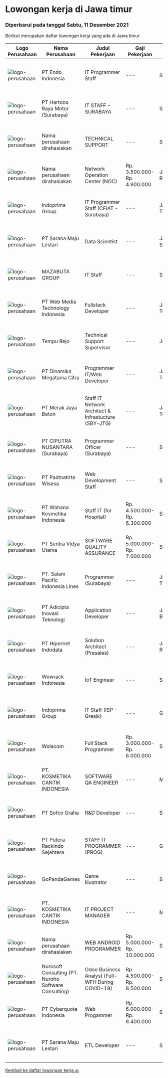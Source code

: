 
  # Lowongan kerja di Jawa timur

  ### Diperbarui pada tanggal Sabtu, 11 Desember 2021

  Berikut merupakan daftar lowongan kerja yang ada di Jawa timur

  |Logo Perusahaan | Nama Perusahaan | Judul Pekerjaan | Gaji Pekerjaan | Lokasi | Deskripsi | Tanggal diunggah | Pranala |
  | -------------- | --------------- | --------------- | --------- | --------- | -------------- | ------- | ----------- |
  |![logo-perusahaan](https://image-service-cdn.seek.com.au/51af551de2ce27c79ec89836f98b9bea26eddd7e/ee4dce1061f3f616224767ad58cb2fc751b8d2dc)|PT Endo Indonesia|IT Programmer Staff|---|Surabaya|Kualifikasi Umum Usia 25 - 35 tahun Jujur, Disiplin, Bertanggung Jawab Teliti, Inisitif, Cekatan Pendidikan min. D3 Jurusan Teknik Informatika /...|Jumat, 10 Desember 2021|https://www.jobstreet.co.id/id/job/it-programmer-staff-3718128?token=0~97c178a8-dc37-4a1d-8529-c0629d000d80&sectionRank=1&jobId=jobstreet-id-job-3718128|
|![logo-perusahaan](https://image-service-cdn.seek.com.au/9dfd4547649eba30786a47165c757a3521c311b3/ee4dce1061f3f616224767ad58cb2fc751b8d2dc)|PT Hartono Raya Motor (Surabaya)|IT STAFF - SURABAYA|---|Surabaya|PT HARTONO RAYA MOTOR GROUPAuthorized Mercedes-Benz Dealer Membutuhkan tenaga profesional yang dinamis &amp; bermotivasi kerja tinggi untuk posisi...|Jumat, 10 Desember 2021|https://www.jobstreet.co.id/id/job/it-staff-surabaya-3717530?token=0~97c178a8-dc37-4a1d-8529-c0629d000d80&sectionRank=2&jobId=jobstreet-id-job-3717530|
|![logo-perusahaan](https://us.123rf.com/450wm/pavelstasevich/pavelstasevich1811/pavelstasevich181101027/112815900-stock-vector-no-image-available-icon-flat-vector.jpg?ver=6)|Nama perusahaan dirahasiakan|TECHNICAL SUPPORT|---|Surabaya|Deskripsi Pekerjaan Memahami Teknologi Virtual Machine, Mikrotik, Mail Server, Web Server, Backup system. Mampu Troubleshooting Software / Hardware...|Jumat, 10 Desember 2021|https://www.jobstreet.co.id/id/job/technical-support-3717273?token=0~97c178a8-dc37-4a1d-8529-c0629d000d80&sectionRank=3&jobId=jobstreet-id-job-3717273|
|![logo-perusahaan](https://us.123rf.com/450wm/pavelstasevich/pavelstasevich1811/pavelstasevich181101027/112815900-stock-vector-no-image-available-icon-flat-vector.jpg?ver=6)|Nama perusahaan dirahasiakan|Network Operation Center (NOC)|Rp. 3.500.000-Rp. 4.900.000|Jakarta Raya|Tugas &amp; Tanggung Jawab: Melakukan monitoring terhadap jaringan dan service melalui NMS sesuai SOP. Melakukan analisa dan rekomendasi langkah...|Jumat, 10 Desember 2021|https://www.jobstreet.co.id/id/job/network-operation-center-noc-3717107?token=0~97c178a8-dc37-4a1d-8529-c0629d000d80&sectionRank=4&jobId=jobstreet-id-job-3717107|
|![logo-perusahaan](https://image-service-cdn.seek.com.au/98db6d222e30b3390f5b0f1a69701ee0a17b6b20/ee4dce1061f3f616224767ad58cb2fc751b8d2dc)|Indoprima Group|IT Programmer Staff (CFIAT - Surabaya)|---|Jawa Timur|Kualifikasi: Minimal S1 Teknik Informatika/ Sistem Informasi/ Ilmu Komputer dengan IPK min 3,00 Berpengalaman kerja sebagai IT Staff minimal 2 tahun...|Jumat, 10 Desember 2021|https://www.jobstreet.co.id/id/job/it-programmer-staff-cfiat-surabaya-3707090?token=0~97c178a8-dc37-4a1d-8529-c0629d000d80&sectionRank=5&jobId=jobstreet-id-job-3707090|
|![logo-perusahaan](https://image-service-cdn.seek.com.au/54585994357727f6c63670350d8ae8d1729b6bdd/ee4dce1061f3f616224767ad58cb2fc751b8d2dc)|PT Sarana Maju Lestari|Data Scientist|---|Jakarta Selatan|Jobdesk Anomaly detection to monitor real-time condition of power plant equipment for predictive maintenance strategies. Forecast the real-time sensor...|Jumat, 10 Desember 2021|https://www.jobstreet.co.id/id/job/data-scientist-3717983?token=0~97c178a8-dc37-4a1d-8529-c0629d000d80&sectionRank=6&jobId=jobstreet-id-job-3717983|
|![logo-perusahaan](https://image-service-cdn.seek.com.au/ea7c34bf52cab1470bbf5d1b253a611fa2acdcbe/ee4dce1061f3f616224767ad58cb2fc751b8d2dc)|MAZABUTA GROUP|IT Staff|---|Surabaya|IT StaffKualifikasi : Usia 19-25 Pendidikan S1 Teknik Informatika Pengalaman Kerja 1 - 2 Tahun Memahami proses bisnis sistem ERP. Memahami pengolahan...|Rabu, 08 Desember 2021|https://www.jobstreet.co.id/id/job/it-staff-3715650?token=0~97c178a8-dc37-4a1d-8529-c0629d000d80&sectionRank=7&jobId=jobstreet-id-job-3715650|
|![logo-perusahaan](https://image-service-cdn.seek.com.au/fe6569d61098f35222743f282f496686f78aefd7/ee4dce1061f3f616224767ad58cb2fc751b8d2dc)|PT Web Media Technology Indonesia|Fullstack Developer|---|Jawa Tengah|We are Niagahoster, a tech company based in Yogyakarta that provides web-hosting services. To make Niagahoster web and products are packed with...|Jumat, 10 Desember 2021|https://www.jobstreet.co.id/id/job/fullstack-developer-3718021?token=0~97c178a8-dc37-4a1d-8529-c0629d000d80&sectionRank=8&jobId=jobstreet-id-job-3718021|
|![logo-perusahaan](https://image-service-cdn.seek.com.au/8932e17cb34d89f6929d34387320dc9282a595ab/ee4dce1061f3f616224767ad58cb2fc751b8d2dc)|Tempu Rejo|Technical Support Supervisor|---|Jember|Oversee the continuous improvement of processes to drive team efficiency. Develop protocols for the use of IT across departments and projects. Manage...|Kamis, 09 Desember 2021|https://www.jobstreet.co.id/id/job/technical-support-supervisor-3716538?token=0~97c178a8-dc37-4a1d-8529-c0629d000d80&sectionRank=9&jobId=jobstreet-id-job-3716538|
|![logo-perusahaan](https://image-service-cdn.seek.com.au/2bca4fae223c3ff5e2a7e3a922f50a1fd8915c52/ee4dce1061f3f616224767ad58cb2fc751b8d2dc)|PT Dinamika Megatama Citra|Programmer IT/Web Developer|---|Jawa Timur|Kualifikasi: Pendidikan D3/S1 Jurusan Teknik komputer IT &amp; Mekatronika (diutamakan dalam bidang Web Developer) Usia maksimal 29 tahun Memiliki...|Jumat, 10 Desember 2021|https://www.jobstreet.co.id/id/job/programmer-it-web-developer-3707642?token=0~97c178a8-dc37-4a1d-8529-c0629d000d80&sectionRank=10&jobId=jobstreet-id-job-3707642|
|![logo-perusahaan](https://image-service-cdn.seek.com.au/86ac029296b2e0b3727a272d10fcedc441d5a09a/ee4dce1061f3f616224767ad58cb2fc751b8d2dc)|PT Merak Jaya Beton|Staff IT Network Architect & Infrastucture (SBY-JTG)|---|Jawa Tengah|Bertanggung jawab terhadap pemeliharaan jaringan, perbaikan peralatan hardware IT dan Troubleshooting. Kualifikasi : Pendidikan minimal Diploma dari...|Selasa, 07 Desember 2021|https://www.jobstreet.co.id/id/job/staff-it-network-architect-infrastucture-sby-jtg-3712841?token=0~97c178a8-dc37-4a1d-8529-c0629d000d80&sectionRank=11&jobId=jobstreet-id-job-3712841|
|![logo-perusahaan](https://image-service-cdn.seek.com.au/8b575314dc0740730932af86db6368b95a04fc02/ee4dce1061f3f616224767ad58cb2fc751b8d2dc)|PT CIPUTRA NUSANTARA (Surabaya)|Programmer Officer (Surabaya)|---|Surabaya|Qualification: Bachelor’s degree in ICT / Computer Science with a minimum GPA of 3.00 Mastered the method of SDLC in creating web applications using...|Jumat, 10 Desember 2021|https://www.jobstreet.co.id/id/job/programmer-officer-surabaya-3706923?token=0~97c178a8-dc37-4a1d-8529-c0629d000d80&sectionRank=12&jobId=jobstreet-id-job-3706923|
|![logo-perusahaan](https://image-service-cdn.seek.com.au/6e9a55da35db3fc03b2a1540fd4fcbf3df04913c/ee4dce1061f3f616224767ad58cb2fc751b8d2dc)|PT Padmatirta Wisesa|Web Development Staff|---|Surabaya|Job Description : Participate in all aspects of web applications development life-cycle (developing, debugging, testing, deployment and maintenance)...|Kamis, 09 Desember 2021|https://www.jobstreet.co.id/id/job/web-development-staff-3706068?token=0~97c178a8-dc37-4a1d-8529-c0629d000d80&sectionRank=13&jobId=jobstreet-id-job-3706068|
|![logo-perusahaan](https://image-service-cdn.seek.com.au/15a910e7d41610b59def5b33dbabebda6b18d311/ee4dce1061f3f616224767ad58cb2fc751b8d2dc)|PT Wahana Kosmetika Indonesia|Staff IT (for Hospital)|Rp. 4.500.000-Rp. 6.300.000|Surabaya|Tanggung Jawab Pekerjaan : Memelihara Sistem dan memantau Program yang berada di rumah sakit. Melakukan perawatan dan perbaikan atas perangkat...|Selasa, 07 Desember 2021|https://www.jobstreet.co.id/id/job/staff-it-for-hospital-3713340?token=0~97c178a8-dc37-4a1d-8529-c0629d000d80&sectionRank=14&jobId=jobstreet-id-job-3713340|
|![logo-perusahaan](https://image-service-cdn.seek.com.au/89a4b4d8e6af0c01c230c2b1f638fbea996731cb/ee4dce1061f3f616224767ad58cb2fc751b8d2dc)|PT Sentra Vidya Utama|SOFTWARE QUALITY ASSURANCE|Rp. 5.000.000-Rp. 7.000.000|Surabaya|Kualifikasi: Pendidikan Minimal D3 Teknik Informatika/Sistem Informasi Minimal 3 tahun di bidang IT/ bidang yang sesuai Mampu berkomunikasi dengan...|Jumat, 10 Desember 2021|https://www.jobstreet.co.id/id/job/software-quality-assurance-3706938?token=0~97c178a8-dc37-4a1d-8529-c0629d000d80&sectionRank=15&jobId=jobstreet-id-job-3706938|
|![logo-perusahaan](https://image-service-cdn.seek.com.au/5540e9b59290cebacfff7858722d5ede593231d9/ee4dce1061f3f616224767ad58cb2fc751b8d2dc)|PT. Salam Pacific Indonesia Lines|Programmer (Surabaya)|---|Jawa Timur|Candidate must possess at least a Bachelor's Degree, Master's Degree / Post Graduate Degree, Computer Science/Information Technology, Engineering...|Kamis, 09 Desember 2021|https://www.jobstreet.co.id/id/job/programmer-surabaya-3716259?token=0~97c178a8-dc37-4a1d-8529-c0629d000d80&sectionRank=16&jobId=jobstreet-id-job-3716259|
|![logo-perusahaan](https://image-service-cdn.seek.com.au/d9d6820316926aa3aae33bf01926a07968389ea1/ee4dce1061f3f616224767ad58cb2fc751b8d2dc)|PT Adicipta Inovasi Teknologi|Application Developer|---|Jakarta Barat|Produce detailed specifications and write programs to handle a specific job Test a program by running it and looking for bugs (errors) Testing,...|Jumat, 10 Desember 2021|https://www.jobstreet.co.id/id/job/application-developer-3718049?token=0~97c178a8-dc37-4a1d-8529-c0629d000d80&sectionRank=17&jobId=jobstreet-id-job-3718049|
|![logo-perusahaan](https://image-service-cdn.seek.com.au/62148b692fdfbf4a4a11c7764913b8f0db15fa3f/ee4dce1061f3f616224767ad58cb2fc751b8d2dc)|PT Hipernet Indodata|Solution Architect (Presales)|---|Jakarta Raya|Requirements: Age maximum 30 years old Minimum Bachelor degree from Computer Science (Computer Engineering, Information System, Information...|Kamis, 09 Desember 2021|https://www.jobstreet.co.id/id/job/solution-architect-presales-3716900?token=0~97c178a8-dc37-4a1d-8529-c0629d000d80&sectionRank=18&jobId=jobstreet-id-job-3716900|
|![logo-perusahaan](https://image-service-cdn.seek.com.au/d075fc91208a31c23e7df3eb10274258436fafe8/ee4dce1061f3f616224767ad58cb2fc751b8d2dc)|Wowrack Indonesia|IoT Engineer|---|Surabaya|Requirements :  Holds a Diploma/Bachelor Degree in Computer Science/Computer Engineering or related fields Good in English Able to work in a team and...|Kamis, 09 Desember 2021|https://www.jobstreet.co.id/id/job/iot-engineer-3700031?token=0~97c178a8-dc37-4a1d-8529-c0629d000d80&sectionRank=19&jobId=jobstreet-id-job-3700031|
|![logo-perusahaan](https://image-service-cdn.seek.com.au/98db6d222e30b3390f5b0f1a69701ee0a17b6b20/ee4dce1061f3f616224767ad58cb2fc751b8d2dc)|Indoprima Group|IT Staff (ISP - Gresik)|---|Gresik|Kualifikasi: Minimal S1 Teknik Informatika/ Sistem Informasi/ Ilmu Komputer dengan IPK min 3,00 Berpengalaman kerja sebagai IT Staff minimal 1 tahun...|Selasa, 07 Desember 2021|https://www.jobstreet.co.id/id/job/it-staff-isp-gresik-3713081?token=0~97c178a8-dc37-4a1d-8529-c0629d000d80&sectionRank=20&jobId=jobstreet-id-job-3713081|
|![logo-perusahaan](https://image-service-cdn.seek.com.au/f7b3d69cd8837cc011d589202982379f3c765d57/ee4dce1061f3f616224767ad58cb2fc751b8d2dc)|Wolacom|Full Stack Programmer|Rp. 3.000.000-Rp. 6.000.000|Surabaya|Kualifikasi Memiliki kemampuan komunikasi yang baik Usia Maksimal 23 fresh graduate Kandidat harus memiliki setidaknya SMA,Diploma, Gelar Sarjana di...|Jumat, 10 Desember 2021|https://www.jobstreet.co.id/id/job/full-stack-programmer-3707240?token=0~97c178a8-dc37-4a1d-8529-c0629d000d80&sectionRank=21&jobId=jobstreet-id-job-3707240|
|![logo-perusahaan](https://image-service-cdn.seek.com.au/a23ed4120d2876f8be2a340ca1a6bca9fe617562/ee4dce1061f3f616224767ad58cb2fc751b8d2dc)|PT. KOSMETIKA CANTIK INDONESIA|SOFTWARE QA ENGINEER|---|Malang|Job Description - creating test plan and execution of test to identify issues with software.- identifying and analyzing any bug and error found during...|Jumat, 10 Desember 2021|https://www.jobstreet.co.id/id/job/software-qa-engineer-3717490?token=0~97c178a8-dc37-4a1d-8529-c0629d000d80&sectionRank=22&jobId=jobstreet-id-job-3717490|
|![logo-perusahaan](https://image-service-cdn.seek.com.au/5cf1d101b0ea9357b19eed6c500ae4ef35951d55/ee4dce1061f3f616224767ad58cb2fc751b8d2dc)|PT Sofco Graha|R&D Developer|---|Surabaya|Full Requirement :- Berdomisili di Surabaya- Memahami framework Java Spring Boot dan Angular 7++- Mempunyai pengalaman menggunakan framework Java...|Jumat, 10 Desember 2021|https://www.jobstreet.co.id/id/job/r-d-developer-3717663?token=0~97c178a8-dc37-4a1d-8529-c0629d000d80&sectionRank=23&jobId=jobstreet-id-job-3717663|
|![logo-perusahaan](https://image-service-cdn.seek.com.au/9298353cf3407982c895f1c1e527ecffd318c8a1/ee4dce1061f3f616224767ad58cb2fc751b8d2dc)|PT Putera Rackindo Sejahtera|STAFF IT PROGRAMMER (PROG)|---|Gresik|Tugas: Membuat program dengan PHP, JAVA, Website dan ANDROID Maintenance PHP Code Create PHP Code Bertanggung jawab terhadap semua pekerjaan yang...|Rabu, 08 Desember 2021|https://www.jobstreet.co.id/id/job/staff-it-programmer-prog-3704564?token=0~97c178a8-dc37-4a1d-8529-c0629d000d80&sectionRank=24&jobId=jobstreet-id-job-3704564|
|![logo-perusahaan](https://image-service-cdn.seek.com.au/4376ee4054c2384ea2fbceec4616a7cdfa51e9a2/ee4dce1061f3f616224767ad58cb2fc751b8d2dc)|GoPandaGames|Game Illustrator|---|Surabaya|Deskripsi Pekerjaan : Membuat image untuk game pada platforn html5, android, dan ios Mampu memecahkan masalah dan berkomunikasi dalam setiap project...|Jumat, 10 Desember 2021|https://www.jobstreet.co.id/id/job/game-illustrator-3707663?token=0~97c178a8-dc37-4a1d-8529-c0629d000d80&sectionRank=25&jobId=jobstreet-id-job-3707663|
|![logo-perusahaan](https://image-service-cdn.seek.com.au/a23ed4120d2876f8be2a340ca1a6bca9fe617562/ee4dce1061f3f616224767ad58cb2fc751b8d2dc)|PT. KOSMETIKA CANTIK INDONESIA|IT PROJECT MANAGER|---|Malang|Required Skills Strong technical skills and a solid understanding of software development Good time management skills and ability to juggle multiple...|Rabu, 08 Desember 2021|https://www.jobstreet.co.id/id/job/it-project-manager-3714548?token=0~97c178a8-dc37-4a1d-8529-c0629d000d80&sectionRank=26&jobId=jobstreet-id-job-3714548|
|![logo-perusahaan](https://us.123rf.com/450wm/pavelstasevich/pavelstasevich1811/pavelstasevich181101027/112815900-stock-vector-no-image-available-icon-flat-vector.jpg?ver=6)|Nama perusahaan dirahasiakan|WEB ANDROID PROGRAMMER|Rp. 5.000.000-Rp. 10.000.000|Surabaya|Menguasai bahasa pemrograman web &amp; android, html, php, javascript Mengerti dan mampu menggunakan framework angular, ionix, dll Menguasai database...|Jumat, 10 Desember 2021|https://www.jobstreet.co.id/id/job/web-android-programmer-3706835?token=0~97c178a8-dc37-4a1d-8529-c0629d000d80&sectionRank=27&jobId=jobstreet-id-job-3706835|
|![logo-perusahaan](https://image-service-cdn.seek.com.au/80d9f9357b1a2e56b4a86927c47c40f644df9ce9/ee4dce1061f3f616224767ad58cb2fc751b8d2dc)|Nurosoft Consulting (PT. Nuroho Software Consulting)|Odoo Business Analyst (Full-WFH During COVID-19)|Rp. 4.500.000-Rp. 8.500.000|Surabaya|Responsibilities Analyze customer business processes, write specifications, and suggest solutions Implement the agreed solutions Write test cases and...|Kamis, 09 Desember 2021|https://www.jobstreet.co.id/id/job/odoo-business-analyst-full-wfh-during-covid-19-3716771?token=0~97c178a8-dc37-4a1d-8529-c0629d000d80&sectionRank=28&jobId=jobstreet-id-job-3716771|
|![logo-perusahaan](https://image-service-cdn.seek.com.au/1d77956725898595a8f1d53dcedfb7b7862dfb57/ee4dce1061f3f616224767ad58cb2fc751b8d2dc)|PT Cyberquote Indonesia|Web Progammer|Rp. 6.000.000-Rp. 8.400.000|Surabaya|Requirements: Masters/Bachelor Degree/Diploma Qualification in Computer Science or relateddiscipline. Preferably 3-...|Kamis, 09 Desember 2021|https://www.jobstreet.co.id/id/job/web-progammer-3716018?token=0~97c178a8-dc37-4a1d-8529-c0629d000d80&sectionRank=29&jobId=jobstreet-id-job-3716018|
|![logo-perusahaan](https://image-service-cdn.seek.com.au/54585994357727f6c63670350d8ae8d1729b6bdd/ee4dce1061f3f616224767ad58cb2fc751b8d2dc)|PT Sarana Maju Lestari|ETL Developer|---|Surabaya|Qualifications : Candidate must possess at least a Diploma, Bachelor's Degree, Computer Science/Information Technology, Engineering...|Kamis, 09 Desember 2021|https://www.jobstreet.co.id/id/job/etl-developer-3706284?token=0~97c178a8-dc37-4a1d-8529-c0629d000d80&sectionRank=30&jobId=jobstreet-id-job-3706284|


  [Kembali ke daftar lowongan kerja 🔙](../README.md#daftar-lowongan-kerja)
  